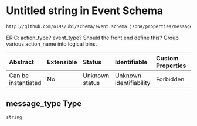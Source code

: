 # Untitled string in Event Schema

```txt
http://github.com/o19s/ubi/schema/event.schema.json#/properties/message_type
```

ERIC: action\_type?  event\_type?  Should the front end define this?  Group various action\_name into logical bins.

| Abstract            | Extensible | Status         | Identifiable            | Custom Properties | Additional Properties | Access Restrictions | Defined In                                                                |
| :------------------ | :--------- | :------------- | :---------------------- | :---------------- | :-------------------- | :------------------ | :------------------------------------------------------------------------ |
| Can be instantiated | No         | Unknown status | Unknown identifiability | Forbidden         | Allowed               | none                | [event.schema.json\*](../../out/event.schema.json "open original schema") |

## message\_type Type

`string`
